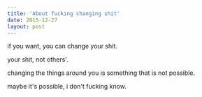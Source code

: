 ```yaml
---
title: 'About fucking changing shit'
date: 2015-12-27
layout: post
---
```


if you want, you can change your shit.

your shit, not others'.

changing the things around you is something that is not possible.

maybe it's possible, i don't fucking know.
